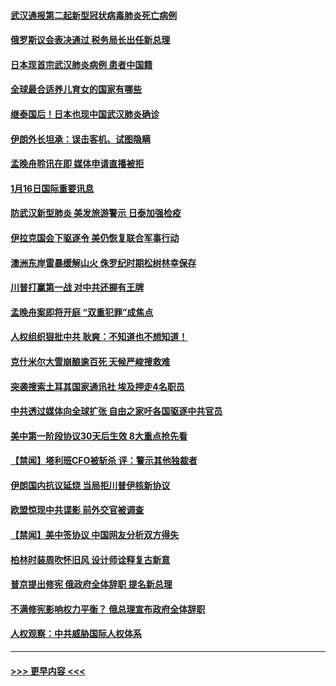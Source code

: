 #### [武汉通报第二起新型冠状病毒肺炎死亡病例](../pages/prog202/a102754298.md?t=01170411) 
#### [俄罗斯议会表决通过 税务局长出任新总理](../pages/prog202/a102754288.md?t=01170411) 
#### [日本现首宗武汉肺炎病例 患者中国籍](../pages/prog202/a102754250.md?t=01170411) 
#### [全球最合适养儿育女的国家有哪些](../pages/prog202/a102754198.md?t=01170411) 
#### [继泰国后！日本也现中国武汉肺炎确诊](../pages/prog202/a102754064.md?t=01170411) 
#### [伊朗外长坦承：误击客机、试图隐瞒](../pages/prog202/a102754062.md?t=01170411) 
#### [孟晚舟聆讯在即 媒体申请直播被拒](../pages/prog202/a102754058.md?t=01170411) 
#### [1月16日国际重要讯息](../pages/prog202/a102754054.md?t=01170411) 
#### [防武汉新型肺炎 美发旅游警示 日泰加强检疫](../pages/prog202/a102753986.md?t=01170411) 
#### [伊拉克国会下驱逐令 美仍恢复联合军事行动](../pages/prog202/a102753975.md?t=01170411) 
#### [澳洲东岸雷暴缓解山火 侏罗纪时期松树林幸保存](../pages/prog202/a102753943.md?t=01170411) 
#### [川普打赢第一战 对中共还握有王牌](../pages/prog202/a102753874.md?t=01170411) 
#### [孟晚舟案即将开庭 “双重犯罪”成焦点](../pages/prog202/a102753891.md?t=01170411) 
#### [人权组织狠批中共 耿爽：不知道也不想知道！](../pages/prog202/a102753872.md?t=01170411) 
#### [克什米尔大雪崩酿逾百死 天候严峻搜救难](../pages/prog202/a102753837.md?t=01170411) 
#### [突袭搜索土耳其国家通讯社 埃及押走4名职员](../pages/prog202/a102753805.md?t=01170411) 
#### [中共透过媒体向全球扩张 自由之家吁各国驱逐中共官员](../pages/prog202/a102753798.md?t=01170411) 
#### [美中第一阶段协议30天后生效 8大重点抢先看](../pages/prog202/a102753782.md?t=01170411) 
#### [【禁闻】塔利班CFO被斩杀 评：警示其他独裁者](../pages/prog202/a102753756.md?t=01170411) 
#### [伊朗国内抗议延烧 当局拒川普伊核新协议](../pages/prog202/a102753697.md?t=01170411) 
#### [欧盟惊现中共谍影 前外交官被调查](../pages/prog202/a102753660.md?t=01170411) 
#### [【禁闻】美中签协议 中国网友分析双方得失](../pages/prog202/a102753688.md?t=01170411) 
#### [柏林时装周吹怀旧风 设计师诠释复古新意](../pages/prog202/a102753637.md?t=01170411) 
#### [普京提出修宪 俄政府全体辞职 提名新总理](../pages/prog202/a102753597.md?t=01170411) 
#### [不满修宪影响权力平衡？ 俄总理宣布政府全体辞职](../pages/prog202/a102753541.md?t=01170411) 
#### [人权观察：中共威胁国际人权体系](../pages/prog202/a102753528.md?t=01170411) 

----
#### [ >>> 更早内容 <<< ](../indexes/prog202-earlier.md)
